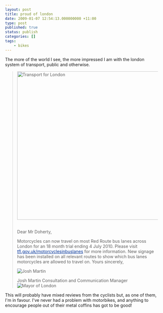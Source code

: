 ```yaml
---
layout: post
title: proud of london
date: 2009-01-07 12:54:13.000000000 +11:00
type: post
published: true
status: publish
categories: []
tags:
    - bikes
---
```


<p>The more of the world I see, the more impressed I am with the london system of transport, public and otherwise.</p>
<blockquote>
<p><img src="{{ site.baseurl }}/assets/plain_header.gif" alt="Transport for London" width="490" border="0" />  </p>
<p>Dear Mr Doherty, </p>
<p>Motorcycles can now travel on most Red Route bus lanes across London for an 18 month trial ending 4 July 2010. Please visit <a href="http://www.c-f-1.com/d.aspx?e=MTUzODIzMTk0NQ==&amp;c=1&amp;linkID=1086390" target="_blank" title="This external link will open in a new window" style="color: #003399">tfl.gov.uk/motorcyclesinbuslanes</a> for more information. New signage has been installed on all relevant routes to show which bus lanes motorcycles are allowed to travel on. Yours sincerely,</p>
<p><img src="{{ site.baseurl }}/assets/josh_martin.jpg" alt="Josh Martin" /></p>
<p>Josh Martin Consultation and Communication Manager <img src="{{ site.baseurl }}/assets/mayor_london.gif" alt="Mayor of London" /> </p>
</blockquote>
<p>This will probably have mixed reviews from the cyclists but, as one of them, I'm in favour. I've never had a problem with motorbikes, and anything to encourage people out of their metal coffins has got to be good!</p>
